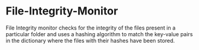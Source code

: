 # File-Integrity-Monitor
File Integrity monitor checks for the integrity of the files present in a particular folder and uses a hashing algorithm to match the key-value pairs in the dictionary where the files with their hashes have been stored.
